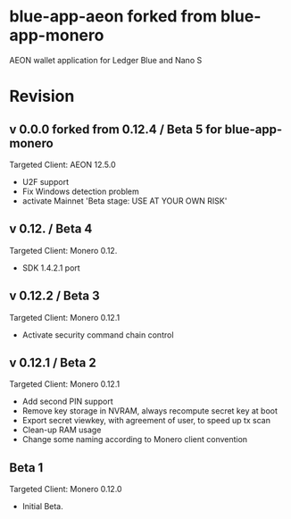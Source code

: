 # blue-app-aeon forked from blue-app-monero


AEON wallet application for Ledger Blue and Nano S


# Revision 

## v 0.0.0 forked from 0.12.4 / Beta 5 for blue-app-monero

Targeted Client: AEON 12.5.0

- U2F support
- Fix Windows detection problem
- activate Mainnet 'Beta stage: USE AT YOUR OWN RISK'

## v 0.12. / Beta 4

Targeted Client: Monero 0.12.

- SDK 1.4.2.1 port

## v 0.12.2 / Beta 3

Targeted Client: Monero 0.12.1

- Activate security command chain control


## v 0.12.1 / Beta 2

Targeted Client: Monero 0.12.1
    
- Add second PIN support
- Remove key storage  in NVRAM, always recompute secret key at boot
- Export secret viewkey, with agreement of user, to speed up tx scan
- Clean-up RAM usage
- Change some naming according to Monero client convention

## Beta 1

Targeted Client: Monero 0.12.0

- Initial Beta.
